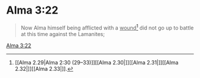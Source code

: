 # Alma 3:22

> Now Alma himself being afflicted with a <u>wound</u>[^a] did not go up to battle at this time against the Lamanites;

[Alma 3:22](https://www.churchofjesuschrist.org/study/scriptures/bofm/alma/3?lang=eng&id=p22#p22)


[^a]: [[Alma 2.29|Alma 2:30 (29–33)]][[Alma 2.30|]][[Alma 2.31|]][[Alma 2.32|]][[Alma 2.33|]].  
